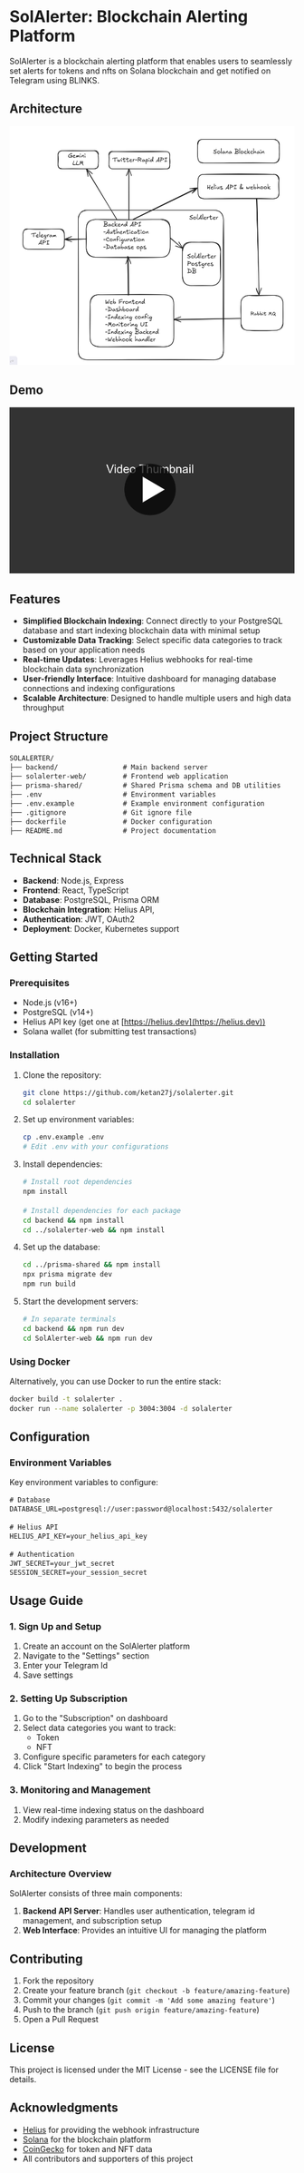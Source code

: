 # SolAlerter: Blockchain Alerting Platform

SolAlerter is a blockchain alerting platform that enables users to seamlessly set alerts for tokens and nfts on Solana blockchain and get notified on Telegram using BLINKS. 

## Architecture
![SolIndexer Architecture](https://github.com/ketan27j/solalerter/blob/main/docs/architecture.png)

## Demo
[![Video Description](https://github.com/ketan27j/solalerter/blob/main/docs/play.jpg)](https://youtu.be/IAWVHhFShbo)

## Features

- **Simplified Blockchain Indexing**: Connect directly to your PostgreSQL database and start indexing blockchain data with minimal setup
- **Customizable Data Tracking**: Select specific data categories to track based on your application needs
- **Real-time Updates**: Leverages Helius webhooks for real-time blockchain data synchronization
- **User-friendly Interface**: Intuitive dashboard for managing database connections and indexing configurations
- **Scalable Architecture**: Designed to handle multiple users and high data throughput

## Project Structure

```
SOLALERTER/
├── backend/                # Main backend server
├── solalerter-web/         # Frontend web application
├── prisma-shared/          # Shared Prisma schema and DB utilities
├── .env                    # Environment variables
├── .env.example            # Example environment configuration
├── .gitignore              # Git ignore file
├── dockerfile              # Docker configuration
├── README.md               # Project documentation
```

## Technical Stack

- **Backend**: Node.js, Express
- **Frontend**: React, TypeScript
- **Database**: PostgreSQL, Prisma ORM
- **Blockchain Integration**: Helius API, 
- **Authentication**: JWT, OAuth2
- **Deployment**: Docker, Kubernetes support

## Getting Started

### Prerequisites

- Node.js (v16+)
- PostgreSQL (v14+)
- Helius API key (get one at [https://helius.dev](https://helius.dev))
- Solana wallet (for submitting test transactions)

### Installation

1. Clone the repository:
   ```bash
   git clone https://github.com/ketan27j/solalerter.git
   cd solalerter
   ```

2. Set up environment variables:
   ```bash
   cp .env.example .env
   # Edit .env with your configurations
   ```

3. Install dependencies:
   ```bash
   # Install root dependencies
   npm install
   
   # Install dependencies for each package
   cd backend && npm install
   cd ../solalerter-web && npm install
   ```

4. Set up the database:
   ```bash
   cd ../prisma-shared && npm install
   npx prisma migrate dev
   npm run build
   ```

5. Start the development servers:
   ```bash
   # In separate terminals
   cd backend && npm run dev
   cd SolAlerter-web && npm run dev
   ```

### Using Docker

Alternatively, you can use Docker to run the entire stack:

```bash
docker build -t solalerter .
docker run --name solalerter -p 3004:3004 -d solalerter
```

## Configuration

### Environment Variables

Key environment variables to configure:

```
# Database
DATABASE_URL=postgresql://user:password@localhost:5432/solalerter

# Helius API
HELIUS_API_KEY=your_helius_api_key

# Authentication
JWT_SECRET=your_jwt_secret
SESSION_SECRET=your_session_secret
```

## Usage Guide

### 1. Sign Up and Setup

1. Create an account on the SolAlerter platform
2. Navigate to the "Settings" section
3. Enter your Telegram Id
4. Save settings

### 2. Setting Up Subscription

1. Go to the "Subscription" on dashboard
2. Select data categories you want to track:
   - Token 
   - NFT
3. Configure specific parameters for each category
4. Click "Start Indexing" to begin the process

### 3. Monitoring and Management

1. View real-time indexing status on the dashboard
2. Modify indexing parameters as needed

## Development

### Architecture Overview

SolAlerter consists of three main components:

1. **Backend API Server**: Handles user authentication, telegram id management, and subscription setup
2. **Web Interface**: Provides an intuitive UI for managing the platform

## Contributing

1. Fork the repository
2. Create your feature branch (`git checkout -b feature/amazing-feature`)
3. Commit your changes (`git commit -m 'Add some amazing feature'`)
4. Push to the branch (`git push origin feature/amazing-feature`)
5. Open a Pull Request

## License

This project is licensed under the MIT License - see the LICENSE file for details.

## Acknowledgments

- [Helius](https://helius.dev) for providing the webhook infrastructure
- [Solana](https://solana.com) for the blockchain platform
- [CoinGecko](https://www.coingecko.com) for token and NFT data
- All contributors and supporters of this project